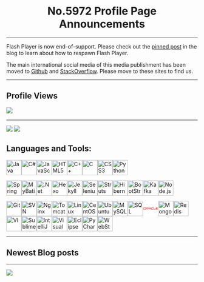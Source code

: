 <h1 align="center">No.5972 Profile Page Announcements</h1>

<hr>

Flash Player is now end-of-support. Please check out the [pinned post](https://no5972.tk/cms/archivers/48.html) in the blog to learn about how to respawn Flash Player.

The main international social media of this media publishment has been moved to [Github](#) and [StackOverflow](https://stackoverflow.com/users/14547429/no-5972). Please move to these sites to find us.

---

## Profile Views
![](https://count.getloli.com/get/@:No5972)

---

![](https://github-readme-stats.vercel.app/api?username=No5972&show_icons=true&text_color=718096&bg_color=ffffff)
![](https://github-readme-stats.vercel.app/api/top-langs/?username=no5972&langs_count=10&layout=compact&t=1611019612033&hide=HTML,css,stylus,batchfile)

<!--
## Social Medias:
[<img align="center" src="https://cdn.jsdelivr.net/npm/simple-icons@3.0.1/icons/github.svg" height="40" width="40" />](https://github.com/No5972) [<img align="center" src="https://cdn.jsdelivr.net/npm/simple-icons@3.0.1/icons/stackoverflow.svg" height="40" width="40" />](https://stackoverflow.com/users/14547429/no-5972)

-->

## Languages and Tools: 
<img align="center" src="https://www.vectorlogo.zone/logos/java/java-icon.svg" height="40" width="40" title="Java" /><img align="center" src="https://raw.githubusercontent.com/abranhe/programming-languages-logos/master/src/csharp/csharp.svg" height="40" width="40" title="C#" /><img align="center" src="https://raw.githubusercontent.com/abranhe/programming-languages-logos/master/src/javascript/javascript.svg" height="40" width="40" title="JavaScript" /><img align="center" src="https://www.vectorlogo.zone/logos/w3_html5/w3_html5-icon.svg" height="40" width="40" title="HTML5" /><img align="center" src="https://raw.githubusercontent.com/abranhe/programming-languages-logos/master/src/cpp/cpp.svg" height="40" width="40" title="C++" /><img align="center" src="https://raw.githubusercontent.com/abranhe/programming-languages-logos/master/src/c/c.svg" height="40" width="40" title="C" /><img align="center" src="https://raw.githubusercontent.com/prplx/svg-logos/master/svg/css3.svg" height="40" width="40" title="CSS3" /><img align="center" src="https://www.vectorlogo.zone/logos/python/python-icon.svg" height="40" width="40" title="Python" />

<img align="center" src="https://www.vectorlogo.zone/logos/springio/springio-icon.svg" height="40" width="40" title="SpringMVC, SpringBoot" /><img align="center" src="https://raw.githubusercontent.com/mybatis/logo/978369e60c3e4f2e4319d57388beb71e7d0955e0/logo-bird-ninja.svg" height="40" width="40" title="MyBatis" /><img align="center" src="https://www.vectorlogo.zone/logos/dotnet/dotnet-icon.svg" height="40" width="40" title=".Net" /><img align="center" src="https://www.vectorlogo.zone/logos/hexoio/hexoio-icon.svg" height="40" width="40" title="Hexo" /><img align="center" src="https://www.vectorlogo.zone/logos/jekyllrb/jekyllrb-icon.svg" title="Jekyll" height="40" width="40" /><img align="center" src="https://raw.githubusercontent.com/gilbarbara/logos/master/logos/selenium.svg" height="40" width="40" title="Selenium" /><img align="center" src="https://www.vectorlogo.zone/logos/apache_struts/apache_struts-icon.svg" height="40" width="40" title="Struts" /><img align="center" src="https://www.vectorlogo.zone/logos/hibernate/hibernate-icon.svg" height="40" width="40" title="Hibernate" /><img align="center" src="https://www.vectorlogo.zone/logos/getbootstrap/getbootstrap-icon.svg" height="40" width="40" title="BootStrap" /><img align="center" src="https://www.vectorlogo.zone/logos/apache_kafka/apache_kafka-icon.svg" height="40" width="40" title="Kafka" /><img align="center" src="https://www.vectorlogo.zone/logos/nodejs/nodejs-icon.svg" height="40" width="40" title="Node.js" />

<img align="center" src="https://www.vectorlogo.zone/logos/git-scm/git-scm-icon.svg" height="40" width="40" title="Git" /><img align="center" src="https://www.vectorlogo.zone/logos/apache_subversion/apache_subversion-icon.svg" height="40" width="40" title="SVN" /><img align="center" src="https://www.vectorlogo.zone/logos/nginx/nginx-icon.svg" height="40" width="40" title="Nginx" /><img align="center" src="https://www.vectorlogo.zone/logos/apache_tomcat/apache_tomcat-icon.svg" height="40" width="40" title="Tomcat" /><img align="center" src="https://www.vectorlogo.zone/logos/linux/linux-icon.svg" height="40" width="40" title="Linux" /><img align="center" src="https://www.vectorlogo.zone/logos/centos/centos-icon.svg" height="40" width="40" title="CentOS" /><img align="center" src="https://www.vectorlogo.zone/logos/ubuntu/ubuntu-icon.svg" height="40" width="40" title="Ubuntu" /><img align="center" src="https://www.vectorlogo.zone/logos/mysql/mysql-icon.svg" height="40" width="40" title="MySQL" /><img align="center" src="https://raw.githubusercontent.com/detain/svg-logos/master/svg/microsoft-sql-server.svg" height="40" width="40" title="SQL Server" /><img align="center" src="https://raw.githubusercontent.com/devicons/devicon/master/icons/oracle/oracle-original.svg" height="40" width="40" title="Oracle Database" /><img align="center" src="https://www.vectorlogo.zone/logos/mongodb/mongodb-icon.svg" height="40" width="40" title="MongoDB" /><img align="center" src="https://www.vectorlogo.zone/logos/redis/redis-icon.svg" height="40" width="40" title="Redis" /><img align="center" src="https://www.vectorlogo.zone/logos/vim/vim-icon.svg" height="40" width="40" title="VI" /><img align="center" src="https://raw.githubusercontent.com/uiwjs/file-icons/master/icon/sublime.svg" height="40" width="40" title="Sublime Text" /><img align="center" src="https://raw.githubusercontent.com/detain/svg-logos/master/svg/intellij-idea.svg" height="40" width="40" title="IntelliJ IDEA" /><img align="center" src="https://raw.githubusercontent.com/kogg/instant-logos/develop/logos/Visual%20Studio.svg" height="40" width="40" title="Visual Studio" /><img align="center" src="https://raw.githubusercontent.com/leungwensen/svg-icon/master/dist/svg/logos/eclipse.svg" height="40" width="40" title="Eclipse" /><img align="center" src="https://raw.githubusercontent.com/detain/svg-logos/master/svg/pycharm.svg" height="40" width="40" title="PyCharm" /><img align="center" src="https://raw.githubusercontent.com/detain/svg-logos/master/svg/webstorm.svg" height="40" width="40" title="WebStorm" />

---
## Newest Blog posts

<!-- BLOG-POST-LIST:START -->
<!-- BLOG-POST-LIST:END -->

---
![](https://cdn.jsdelivr.net/gh/No5972/No5972@master/chrome-extension___bakdelbpnhcndajliodnimnlbllobgjg_player.html1.png)


<!--
**No5972/No5972** is a ✨ _special_ ✨ repository because its `README.md` (this file) appears on your GitHub profile.

Here are some ideas to get you started:

- 🔭 I’m currently working on ...
- 🌱 I’m currently learning ...
- 👯 I’m looking to collaborate on ...
- 🤔 I’m looking for help with ...
- 💬 Ask me about ...
- 📫 How to reach me: ...
- 😄 Pronouns: ...
- ⚡ Fun fact: ...
-->
